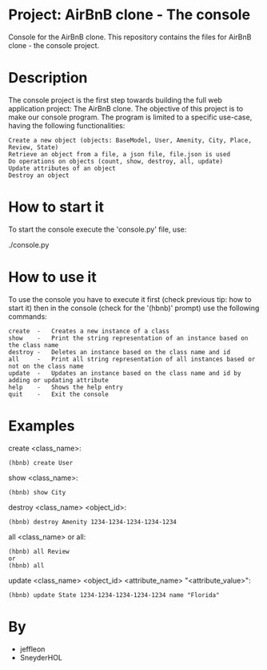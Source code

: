 # Project: AirBnB clone - The console

Console for the AirBnB clone.
This repository contains the files for AirBnB clone - the console project.


# Description

The console project is the first step towards building the full web application project: The AirBnB clone.
The objective of this project is to make our console program. The program is limited to a specific use-case, having the following functionalities:

    Create a new object (objects: BaseModel, User, Amenity, City, Place, Review, State)
    Retrieve an object from a file, a json file, file.json is used
    Do operations on objects (count, show, destroy, all, update)
    Update attributes of an object
    Destroy an object


# How to start it

To start the console execute the 'console.py' file, use:

   ./console.py


# How to use it

To use the console you have to execute it first (check previous tip: how to start it) then in the console (check for the '(hbnb)' prompt) use the following commands:

    create  -	Creates a new instance of a class
    show    -	Print the string representation of an instance based on the class name
    destroy -	Deletes an instance based on the class name and id
    all     -	Print all string representation of all instances based or not on the class name
    update  -	Updates an instance based on the class name and id by adding or updating attribute
    help    -	Shows the help entry
    quit    -	Exit the console


# Examples

create <class_name>:

    (hbnb) create User

show <class_name>:

    (hbnb) show City

destroy <class_name> <object_id>:

    (hbnb) destroy Amenity 1234-1234-1234-1234-1234

all <class_name> or all:

    (hbnb) all Review
    or
    (hbnb) all

update <class_name> <object_id> <attribute_name> "<attribute_value>":

    (hbnb) update State 1234-1234-1234-1234-1234 name "Florida"


# By

* jeffleon
* SneyderHOL
